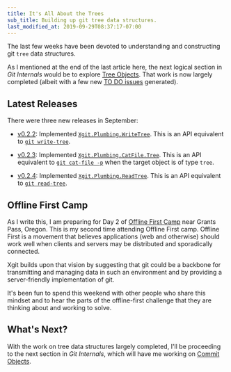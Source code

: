 ```yaml
---
title: It's All About the Trees
sub_title: Building up git tree data structures.
last_modified_at: 2019-09-29T08:37:17-07:00
---
```


The last few weeks have been devoted to understanding and constructing git `tree` data structures.

As I mentioned at the end of the last article here, the next logical section in _Git Internals_ would be to explore [Tree Objects](https://git-scm.com/book/en/v2/Git-Internals-Git-Objects#_tree_objects). That work is now largely completed (albeit with a few new [TO DO issues](https://github.com/elixir-git/xgit/issues?q=is%3Aissue+is%3Aopen+label%3A%22TO+DO%22) generated).

## Latest Releases

There were three new releases in September:

* [v0.2.2](https://github.com/elixir-git/xgit/releases/tag/v0.2.2): Implemented [`Xgit.Plumbing.WriteTree`](https://hexdocs.pm/xgit/Xgit.Plumbing.WriteTree.html#content). This is an API equivalent to [`git write-tree`](https://git-scm.com/docs/git-write-tree).

* [v0.2.3](https://github.com/elixir-git/xgit/releases/tag/v0.2.3): Implemented [`Xgit.Plumbing.CatFile.Tree`](https://hexdocs.pm/xgit/Xgit.Plumbing.CatFile.Tree.html#content). This is an API equivalent to [`git cat-file -p`](https://git-scm.com/docs/git-cat-file#Documentation/git-cat-file.txt--p) when the target object is of type `tree`.

* [v0.2.4](https://github.com/elixir-git/xgit/releases/tag/v0.2.4): Implemented [`Xgit.Plumbing.ReadTree`](https://hexdocs.pm/xgit/Xgit.Plumbing.ReadTree.html#content). This is an API equivalent to [`git read-tree`](https://git-scm.com/docs/git-read-tree).

## Offline First Camp

As I write this, I am preparing for Day 2 of [Offline First Camp](http://offlinefirst.org/camp/) near Grants Pass, Oregon. This is my second time attending Offline First camp. Offline First is a movement that believes applications (web and otherwise) should work well when clients and servers may be distributed and sporadically connected.

Xgit builds upon that vision by suggesting that git could be a backbone for transmitting and managing data in such an environment and by providing a server-friendly implementation of git.

It's been fun to spend this weekend with other people who share this mindset and to hear the parts of the offline-first challenge that they are thinking about and working to solve.

## What's Next?

With the work on tree data structures largely completed, I'll be proceeding to the next section in _Git Internals_, which will have me working on [Commit Objects](https://git-scm.com/book/en/v2/Git-Internals-Git-Objects#_git_commit_objects).
